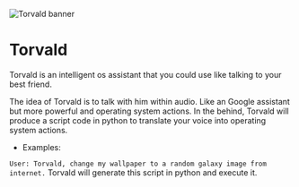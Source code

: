![Torvald banner](https://github.com/octaviusp/Torvald/blob/main/torvald.png)

# Torvald
Torvald is an intelligent os assistant that you could use like talking to your best friend.

The idea of Torvald is to talk with him within audio.
Like an Google assistant but more powerful and operating system actions.
In the behind, Torvald will produce a script code in python to translate your voice into operating system actions.

- Examples:

```User: Torvald, change my wallpaper to a random galaxy image from internet.```
Torvald will generate this script in python and execute it.
